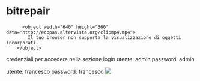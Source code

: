 # bitrepair
          <object width="640" height="360" data="http://ecopas.altervista.org/clipmp4.mp4">
            Il tuo browser non supporta la visualizzazione di oggetti incorporati.
        </object>
credenziali per accedere nella sezione login
utente: admin
password: admin

utente: francesco 
password: francesco
<img src="https://media.giphy.com/media/3o6ZtaO9BZHcOjmErm/giphy.gif" />

